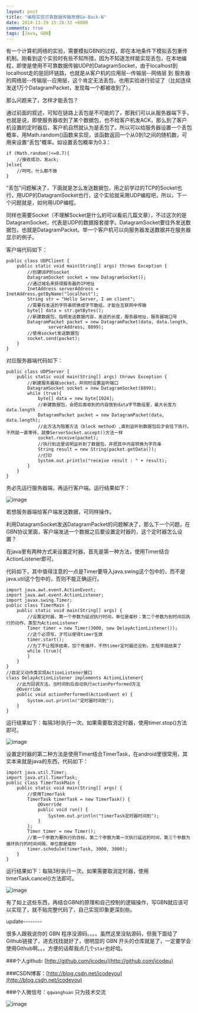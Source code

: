 ```yaml
---
layout: post
title: "编程实现可靠数据传输原理Go-Back-N"
date: 2014-11-29 15:20:33 +0800
comments: true
tags: [Java, GBN]
---
```


有一个计算机网络的实验，需要模拟GBN的过程，即在本地条件下模拟丢包重传机制。刚看到这个实验时有些不知所措，因为不知道怎样能实现丢包，在本地编程，即使是使用不可靠数据传输UDP的DatagramSocket，由于localhost到localhost走的是回环链路，也就是从客户机的应用层--传输层--网络层 到 服务器的网络层--传输层--应用层，这个肯定无法丢包，也用实验进行验证了（比如连续发送1万个DatagramPacket，发现每一个都被收到了）。

那么问题来了，怎样才能丢包？

<!--more-->

通过前面的叙述，可知在链路上丢包是不可能的了，那我们可以从服务器端下手，也就是说，即使服务器收到了某个数据包，也不给客户机发ACK，那么到了客户机设置的定时器后，客户机自然就认为是丢包了。所以可以给服务器设置一个丢包概率，用Math.random()函数来实现，该函数返回一个从0到1之间的随机数，可用来设置“丢包”概率。如设置丢包概率为0.3：

```
if (Math.random()<=0.7){ 
    //接收成功，发ack; 
}else{
    //呵呵，什么都不做
}
```

“丢包”问题解决了，下面就是怎么发送数据包，用之前学过的TCP的Socket也行，用UDP的DatagramSocket也行，这个实验就采用UDP编程吧，所以，下一个问题就是，如何用UDP编程。

同样也需要Socket（不理解Socket是什么的可以看前几篇文章），不过这次的是DatagramSocket，代表是UDP的数据报套接字。DatagramSocket要往外发送数据包，也就是DatagramPacket。举一个客户机可以向服务器发送数据并在服务器显示的例子。

客户端代码如下：

```
public class UDPClient { 
    public static void main(String[] args) throws Exception { 
        //创建UDP的socket 
        DatagramSocket socket = new DatagramSocket(); 
        //通过域名来获得服务器的IP地址 
        InetAddress serverAddress = InetAddress.getByName("localhost"); 
        String str = "Hello Server, I am client"; 
        //需要将发送的字符串转换成字节数组，才能在互联网中传输 
        byte[] data = str.getBytes(); 
        //新建数据包，指明发送数据内容，发送的长度，服务器地址，服务器端口号 
        DatagramPacket packet = new DatagramPacket(data, data.length, 
                serverAddress, 8899); 
        //使用socket发送数据包 
        socket.send(packet); 
    } 
}
```

对应服务器端代码如下：

```
public class UDPServer { 
    public static void main(String[] args) throws Exception { 
        //新建服务器端socket，并同时设置监听端口 
        DatagramSocket socket = new DatagramSocket(8899); 
        while (true){ 
            byte[] data = new byte[1024]; 
            //新建数据包，会把后面收到的内容放到data字节数组里，最大长度为data.length 
            DatagramPacket packet = new DatagramPacket(data, data.length); 
            //此方法为阻塞方法（block method）,直到监听到数据包后才会往下执行，不然就一直等待，就像ServerSocket.accept()方法一样 
            socket.receive(packet); 
            //执行到这里说明监听到了数据包，并把其中内容转换为字符串 
            String result = new String(packet.getData()); 
            //打印 
            System.out.println("receive result : " + result); 
        } 
    } 
}
```

务必先运行服务器端，再运行客户端。运行结果如下：

![image](http://img.blog.csdn.net/20141129165114704?watermark/2/text/aHR0cDovL2Jsb2cuY3Nkbi5uZXQvaWNvZGV5b3U=/font/5a6L5L2T/fontsize/400/fill/I0JBQkFCMA==/dissolve/70/gravity/Center)

若想服务器端给客户端发送数据，可同样操作。

利用DatagramSocket发送DatagramPacket的问题解决了，那么下一个问题，在GBN协议里面，客户端发送一个数据之后要设置定时器的，这个定时器怎么设置？

在java里有两种方式来设置定时器，首先是第一种方法，使用Timer结合ActionListener即可。

代码如下，其中值得注意的一点是Timer要导入java.swing这个包中的，而不是java.util这个包中的，否则不能正确运行。

```
import java.awt.event.ActionEvent; 
import java.awt.event.ActionListener;
import javax.swing.Timer;
public class TimerMain { 
    public static void main(String[] args) { 
        //设置定时器，第一个参数为延迟执行时间，单位是毫秒；第二个参数为到时间后执行的动作，类型为ActionListener 
        Timer timer = new Timer(3000, new DelayActionListener()); 
        //这个必须写，才可以使得timer生效 
        timer.start(); 
        //为了不让程序结束，加个死循环，不然timer定时器还没到，主程序就结束了 
        while (true){ 
        } 
    } 
}
//自定义动作类实现ActionListener接口 
class DelayActionListener implements ActionListener{ 
    //此为回调方法，当时间到后自动执行actionPerformed方法 
    @Override 
    public void actionPerformed(ActionEvent e) { 
        System.out.println("定时器时间到"); 
    } 
}
```

运行结果如下：每隔3秒执行一次。如果需要取消定时器，使用timer.stop()方法即可。

![image](http://img.blog.csdn.net/20141129165207500?watermark/2/text/aHR0cDovL2Jsb2cuY3Nkbi5uZXQvaWNvZGV5b3U=/font/5a6L5L2T/fontsize/400/fill/I0JBQkFCMA==/dissolve/70/gravity/Center)

设置定时器的第二种方法是使用Timer结合TimerTask，在android里很常用，其实本来就是java的东西，代码如下：

```
import java.util.Timer; 
import java.util.TimerTask;
public class TimerTaskMain { 
    public static void main(String[] args) { 
        //使用TimerTask 
        TimerTask timerTask = new TimerTask() { 
            @Override 
            public void run() { 
                System.out.println("timerTask定时器时间到"); 
            } 
        }; 
        Timer timer = new Timer(); 
        //第一个参数为要执行的目标，第二个参数为第一次执行延迟的时间，第三个参数为循环执行的时间间隔，单位都是毫秒 
        timer.schedule(timerTask, 3000, 3000); 
    } 
}
```

运行结果如下：每隔3秒执行一次。如果需要取消定时器，使用timerTask.cancel()方法即可。

![image](http://img.blog.csdn.net/20141129165146918?watermark/2/text/aHR0cDovL2Jsb2cuY3Nkbi5uZXQvaWNvZGV5b3U=/font/5a6L5L2T/fontsize/400/fill/I0JBQkFCMA==/dissolve/70/gravity/Center)

有了如上这些东西，再结合GBN的原理和自己控制的逻辑操作，写GBN就应该可以实现了，就不贴完整代码了，自己实现印象更深刻些。

update--------

很多人跟我说你的 GBN 程序没源码。。。。虽然这里没贴源码，但我下面给了Github链接了，进去找找就好了，很明显的 GBN 开头的仓库就是了，一定要学会使用Github啊。。。方便的话帮我点几个`star`也好哈。

###个人github:  [http://github.com/icodeu](http://github.com/icodeu)

###CSDN博客：[http://blog.csdn.net/icodeyou](http://blog.csdn.net/icodeyou)

###个人微信号：`qqwanghuan`  只为技术交流

![image](http://7xivx9.com1.z0.glb.clouddn.com/wxqrcode_260.png)